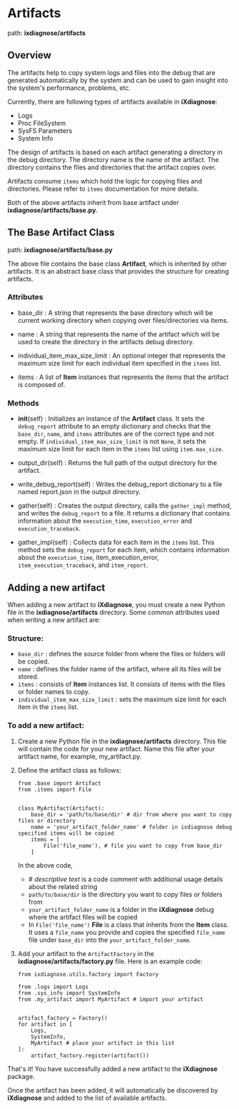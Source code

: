 # Artifacts
path: **ixdiagnose/artifacts**

## Overview
The artifacts help to copy system logs and files into the debug that are generated automatically by the system
and can be used to gain insight into the system's performance, problems, etc.

Currently, there are following types of artifacts available in **iXdiagnose**:
- Logs
- Proc FileSystem
- SysFS Parameters
- System Info

The design of artifacts is based on each artifact generating a directory in the debug directory. The directory name is
the name of the artifact. The directory contains the files and directories that the artifact copies over.

Artifacts consume `items` which hold the logic for copying files and directories. Please refer to `items` documentation
for more details.

Both of the above artifacts inherit from base artifact under **ixdiagnose/artifacts/base.py**.

## The Base Artifact Class

path: **ixdiagnose/artifacts/base.py**

The above file contains the base class **Artifact**,
which is inherited by other artifacts. It is an abstract base class that provides the structure for creating artifacts.

### Attributes
- base_dir
: A string that represents the base directory which will be current working directory when
copying over files/directories via items.

- name
: A string that represents the name of the artifact which will be used to create the directory
in the artifacts debug directory.

- individual_item_max_size_limit
: An optional integer that represents the maximum size limit for each individual item specified in the `items` list.

- items
: A list of **Item** instances that represents the items that the artifact is composed of.

### Methods
- __init__(self)
: Initializes an instance of the **Artifact** class.
It sets the `debug_report` attribute to an empty dictionary and checks that the `base_dir`, `name`, and `items`
attributes are of the correct type and not empty. If `individual_item_max_size_limit` is not `None`, it sets the
maximum size limit for each item in the `items` list using `item.max_size`.

- output_dir(self)
: Returns the full path of the output directory for the artifact.

- write_debug_report(self)
: Writes the debug_report dictionary to a file named report.json in the output directory.

- gather(self)
: Creates the output directory, calls the `gather_impl` method, and writes the `debug_report` to a file.
It returns a dictionary that contains information about the `execution_time`,
`execution_error` and `execution_traceback`.

- gather_impl(self)
: Collects data for each item in the `items` list. This method sets the `debug_report` for each item, which contains
information about the `execution_time`, item_execution_error, `item_execution_traceback`, and `item_report`.

## Adding a new artifact

When adding a new artifact to **iXdiagnose**, you must create a new Python file in the **ixdiagnose/artifacts**
directory. Some common attributes used when writing a new artifact are:

### Structure:

- `base_dir`
: defines the source folder from where the files or folders will be copied.
- `name`
: defines the folder name of the artifact, where all its files will be stored.
- `items`
: consists of **Item** instances list. It consists of items with the files or folder names to copy.
- `individual_item_max_size_limit`
: sets the maximum size limit for each item in the `items` list.


### To add a new artifact:
1. Create a new Python file in the **ixdiagnose/artifacts** directory. This file will contain the code for your
new artifact. Name this file after your artifact name, for example, my_artifact.py.
2. Define the artifact class as follows:

    ```
    from .base import Artifact
    from .items import File
    
    
    class MyArtifact(Artifact):
        base_dir = 'path/to/base/dir' # dir from where you want to copy files or directory
        name = 'your_artifact_folder_name' # folder in ixdiagnose debug specified items will be copied
        items = [
            File('file_name'), # file you want to copy from base_dir
        ]
    ```

    In the above code,

   - \# _descriptive text_ is a code comment with additional usage details about the related string
   - `path/to/base/dir` is the directory you want to copy files or folders from
   - `your_artifact_folder_name` is a folder in the **iXdiagnose** debug where the artifact files will be copied
   - In `File('file_name')` **File** is a class that inherits from the **Item** class. It uses a `file_name` you provide and copies
     the specified `file_name` file under `base_dir` into the `your_artifact_folder_name`. 

3. Add your artifact to the `ArtifactFactory` in the **ixdiagnose/artifacts/factory.py** file. Here is an example code:
    ```
    from ixdiagnose.utils.factory import Factory

    from .logs import Logs
    from .sys_info import SystemInfo
    from .my_artifact import MyArtifact # import your artifact
    
    
    artifact_factory = Factory()
    for artifact in [
        Logs,
        SystemInfo,
        MyArtifact # place your artifact in this list
    ]:
        artifact_factory.register(artifact())
    ```

That's it! You have successfully added a new artifact to the **iXdiagnose** package.

Once the artifact has been added, it will automatically be discovered by **iXdiagnose** and added to the list of
available artifacts.
